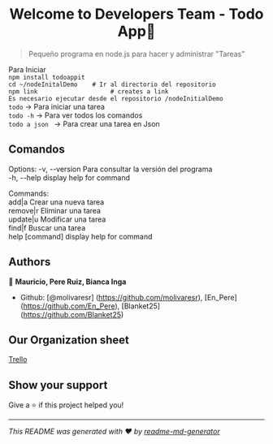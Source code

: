 <h1 align="center">Welcome to Developers Team - Todo App👋</h1>

> Pequeño programa en node.js para hacer y administrar &#34;Tareas&#34;  

Para Iniciar  
``npm install todoappit``  
``cd ~/nodeInitalDemo    # Ir al directorio del repositorio ``  
``npm link                    # creates a link ``   
``Es necesario ejecutar desde el repositorio /nodeInitialDemo``  
``todo`` -> Para iniciar una tarea  
``todo -h`` -> Para ver todos los comandos  
``todo a json ``  -> Para crear una tarea en Json

## Comandos 
Options:
  -v, --version   Para consultar la versión del programa  
  -h, --help      display help for command  

Commands:  
  add|a           Crear una nueva tarea  
  remove|r        Eliminar una tarea  
  update|u        Modificar una tarea  
  find|f          Buscar una tarea  
  help [command]  display help for command  
## Authors

👤 **Mauricio, Pere Ruiz, Bianca Inga**

- Github: [@molivaresr] (https://github.com/molivaresr), [En\_Pere] (https://github.com/En_Pere), [Blanket25] (https://github.com/Blanket25)
## Our Organization sheet
[Trello](https://trello.com/b/2ujcduIe/developer-team)
## Show your support

Give a ⭐️ if this project helped you!

---

_This README was generated with ❤️ by [readme-md-generator](https://github.com/kefranabg/readme-md-generator)_
